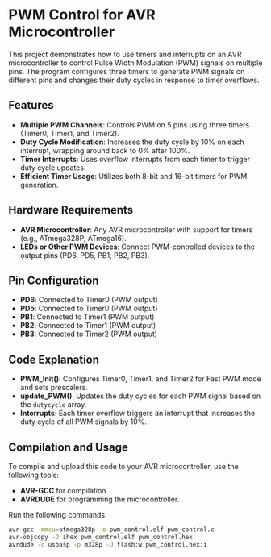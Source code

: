 
# PWM Control for AVR Microcontroller

This project demonstrates how to use timers and interrupts on an AVR microcontroller to control Pulse Width Modulation (PWM) signals on multiple pins. The program configures three timers to generate PWM signals on different pins and changes their duty cycles in response to timer overflows.

## Features

- **Multiple PWM Channels**: Controls PWM on 5 pins using three timers (Timer0, Timer1, and Timer2).
- **Duty Cycle Modification**: Increases the duty cycle by 10% on each interrupt, wrapping around back to 0% after 100%.
- **Timer Interrupts**: Uses overflow interrupts from each timer to trigger duty cycle updates.
- **Efficient Timer Usage**: Utilizes both 8-bit and 16-bit timers for PWM generation.

## Hardware Requirements

- **AVR Microcontroller**: Any AVR microcontroller with support for timers (e.g., ATmega328P, ATmega16).
- **LEDs or Other PWM Devices**: Connect PWM-controlled devices to the output pins (PD6, PD5, PB1, PB2, PB3).

## Pin Configuration

- **PD6**: Connected to Timer0 (PWM output)
- **PD5**: Connected to Timer0 (PWM output)
- **PB1**: Connected to Timer1 (PWM output)
- **PB2**: Connected to Timer1 (PWM output)
- **PB3**: Connected to Timer2 (PWM output)

## Code Explanation

- **PWM_Init()**: Configures Timer0, Timer1, and Timer2 for Fast PWM mode and sets prescalers.
- **update_PWM()**: Updates the duty cycles for each PWM signal based on the `dutycycle` array.
- **Interrupts**: Each timer overflow triggers an interrupt that increases the duty cycle of all PWM signals by 10%.

## Compilation and Usage

To compile and upload this code to your AVR microcontroller, use the following tools:

- **AVR-GCC** for compilation.
- **AVRDUDE** for programming the microcontroller.

Run the following commands:

```bash
avr-gcc -mmcu=atmega328p -o pwm_control.elf pwm_control.c
avr-objcopy -O ihex pwm_control.elf pwm_control.hex
avrdude -c usbasp -p m328p -U flash:w:pwm_control.hex:i
